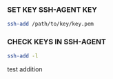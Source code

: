 ### SET KEY SSH-AGENT KEY
```bash
ssh-add /path/to/key/key.pem
```

### CHECK KEYS IN SSH-AGENT
```bash
ssh-add -l
```

test addition
<!--stackedit_data:
eyJoaXN0b3J5IjpbLTEwMTY1MjAyOTZdfQ==
-->
